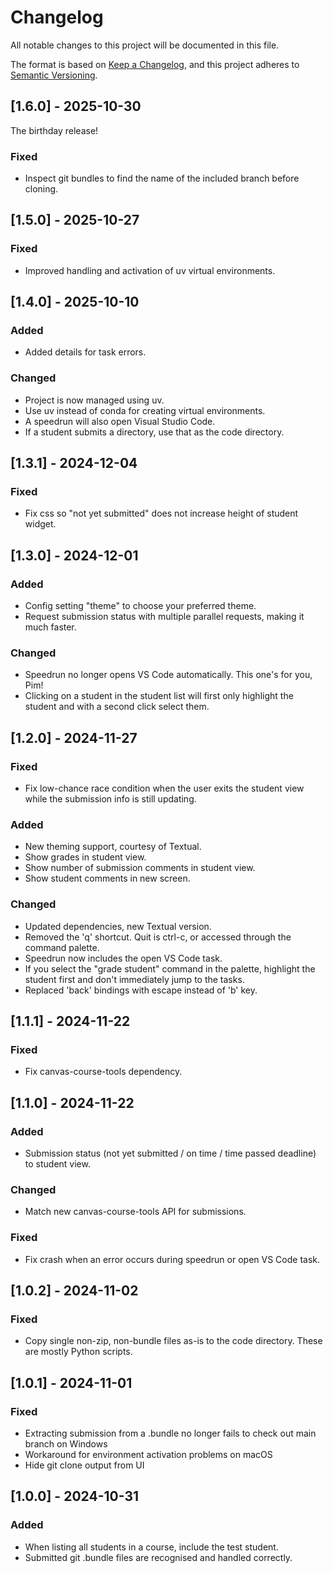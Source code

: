 # Changelog

All notable changes to this project will be documented in this file.

The format is based on [Keep a Changelog](https://keepachangelog.com/en/1.1.0/),
and this project adheres to [Semantic Versioning](https://semver.org/spec/v2.0.0.html).

## [1.6.0] - 2025-10-30

The birthday release!

### Fixed

- Inspect git bundles to find the name of the included branch before cloning.

## [1.5.0] - 2025-10-27

### Fixed

- Improved handling and activation of uv virtual environments.

## [1.4.0] - 2025-10-10

### Added

- Added details for task errors.

### Changed

- Project is now managed using uv.
- Use uv instead of conda for creating virtual environments.
- A speedrun will also open Visual Studio Code.
- If a student submits a directory, use that as the code directory.

## [1.3.1] - 2024-12-04

### Fixed

- Fix css so "not yet submitted" does not increase height of student widget.

## [1.3.0] - 2024-12-01

### Added

- Config setting "theme" to choose your preferred theme.
- Request submission status with multiple parallel requests, making it much
  faster.

### Changed

- Speedrun no longer opens VS Code automatically. This one's for you, Pim!
- Clicking on a student in the student list will first only highlight the
  student and with a second click select them.

## [1.2.0] - 2024-11-27

### Fixed

- Fix low-chance race condition when the user exits the student view while the
  submission info is still updating.

### Added

- New theming support, courtesy of Textual.
- Show grades in student view.
- Show number of submission comments in student view.
- Show student comments in new screen.

### Changed

- Updated dependencies, new Textual version.
- Removed the 'q' shortcut. Quit is ctrl-c, or accessed through the command
  palette.
- Speedrun now includes the open VS Code task.
- If you select the "grade student" command in the palette, highlight the
  student first and don't immediately jump to the tasks.
- Replaced 'back' bindings with escape instead of 'b' key.

## [1.1.1] - 2024-11-22

### Fixed

- Fix canvas-course-tools dependency.

## [1.1.0] - 2024-11-22

### Added

- Submission status (not yet submitted / on time / time passed deadline) to
  student view.

### Changed

- Match new canvas-course-tools API for submissions.

### Fixed

- Fix crash when an error occurs during speedrun or open VS Code task.

## [1.0.2] - 2024-11-02

### Fixed

- Copy single non-zip, non-bundle files as-is to the code directory. These are
  mostly Python scripts.

## [1.0.1] - 2024-11-01

### Fixed

- Extracting submission from a .bundle no longer fails to check out main branch
  on Windows
- Workaround for environment activation problems on macOS
- Hide git clone output from UI

## [1.0.0] - 2024-10-31

### Added

- When listing all students in a course, include the test student.
- Submitted git .bundle files are recognised and handled correctly.
